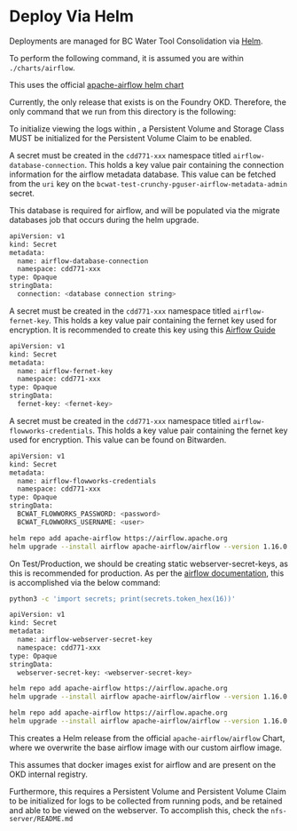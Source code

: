 # Deploy Via Helm

Deployments are managed for BC Water Tool Consolidation via [Helm](https://helm.sh/docs/).

To perform the following command, it is assumed you are within `./charts/airflow`.

This uses the official [apache-airflow helm chart](https://github.com/apache/airflow/blob/main/chart/README.md)

Currently, the only release that exists is on the Foundry OKD. Therefore, the only command that we run from this directory is the following:

To initialize viewing the logs within , a Persistent Volume and Storage Class MUST be initialized for the Persistent Volume Claim to be enabled.

A secret must be created in the `cdd771-xxx` namespace titled `airflow-database-connection`. This holds a key value pair containing the connection information for the airflow metadata database. This value can be fetched from the `uri` key on the `bcwat-test-crunchy-pguser-airflow-metadata-admin` secret.

This database is required for airflow, and will be populated via the migrate databases job that occurs during the helm upgrade.

```bash
apiVersion: v1
kind: Secret
metadata:
  name: airflow-database-connection
  namespace: cdd771-xxx
type: Opaque
stringData:
  connection: <database connection string>
```

A secret must be created in the `cdd771-xxx` namespace titled `airflow-fernet-key`. This holds a key value pair containing the fernet key used for encryption. It is recommended to create this key using this [Airflow Guide](https://airflow.apache.org/docs/apache-airflow/stable/security/secrets/fernet.html)

```bash
apiVersion: v1
kind: Secret
metadata:
  name: airflow-fernet-key
  namespace: cdd771-xxx
type: Opaque
stringData:
  fernet-key: <fernet-key>
```

A secret must be created in the `cdd771-xxx` namespace titled `airflow-flowworks-credentials`. This holds a key value pair containing the fernet key used for encryption. This value can be found on Bitwarden.

```bash
apiVersion: v1
kind: Secret
metadata:
  name: airflow-flowworks-credentials
  namespace: cdd771-xxx
type: Opaque
stringData:
  BCWAT_FLOWWORKS_PASSWORD: <password>
  BCWAT_FLOWWORKS_USERNAME: <user>
```

```bash
helm repo add apache-airflow https://airflow.apache.org
helm upgrade --install airflow apache-airflow/airflow --version 1.16.0 --namespace cdd771-dev -f values.dev.yaml
```

On Test/Production, we should be creating static webserver-secret-keys, as this is recommended for production. As per the [airflow documentation](https://airflow.apache.org/docs/helm-chart/stable/production-guide.html), this is accomplished via the below command:

```bash
python3 -c 'import secrets; print(secrets.token_hex(16))'
```

```bash
apiVersion: v1
kind: Secret
metadata:
  name: airflow-webserver-secret-key
  namespace: cdd771-xxx
type: Opaque
stringData:
  webserver-secret-key: <webserver-secret-key>
```

```bash
helm repo add apache-airflow https://airflow.apache.org
helm upgrade --install airflow apache-airflow/airflow --version 1.16.0 --namespace cdd771-test -f values.test.yaml
```

```bash
helm repo add apache-airflow https://airflow.apache.org
helm upgrade --install airflow apache-airflow/airflow --version 1.16.0 --namespace cdd771-prod -f values.prod.yaml
```

This creates a Helm release from the official `apache-airflow/airflow` Chart, where we overwrite the base airflow image with our custom airflow image.

This assumes that docker images exist for airflow and are present on the OKD internal registry.

Furthermore, this requires a Persistent Volume and Persistent Volume Claim to be initialized for logs to be collected from running pods, and be retained and able to be viewed on the webserver. To accomplish this, check the `nfs-server/README.md`
